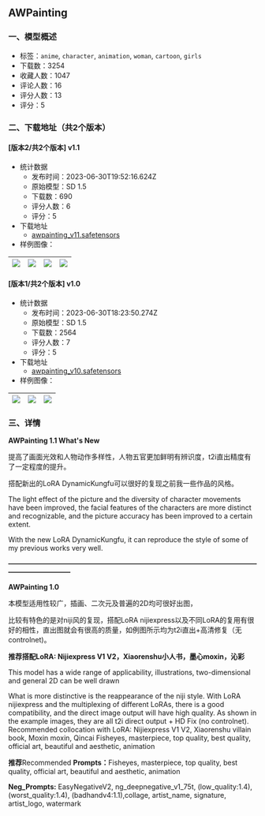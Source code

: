 ## AWPainting
### 一、模型概述

- 标签：`anime`, `character`, `animation`, `woman`, `cartoon`, `girls`
- 下载数：3254
- 收藏人数：1047
- 评论人数：16
- 评分人数：13
- 评分：5

### 二、下载地址（共2个版本）

#### [版本2/共2个版本] v1.1

- 统计数据
  - 发布时间：2023-06-30T19:52:16.624Z
  - 原始模型：SD 1.5
  - 下载数：690
  - 评分人数：6
  - 评分：5
- 下载地址
  - [awpainting_v11.safetensors](https://civitai.com/api/download/models/107472)
- 样例图像：

| <img src="https://image.civitai.com/xG1nkqKTMzGDvpLrqFT7WA/24e2d187-9298-4589-9385-585d8344555b/width=450/1350757.jpeg" /> | <img src="https://image.civitai.com/xG1nkqKTMzGDvpLrqFT7WA/28f5ad9d-5d4b-451f-90da-0a0dd1af9792/width=450/1350758.jpeg" /> | <img src="https://image.civitai.com/xG1nkqKTMzGDvpLrqFT7WA/8802935d-a17c-4705-a4c9-177fae9bc98a/width=450/1350768.jpeg" /> | <img src="https://image.civitai.com/xG1nkqKTMzGDvpLrqFT7WA/487836d0-8dda-46ca-9d48-7c44cb2948fe/width=450/1350759.jpeg" /> |
| ---- | ---- | ---- | ---- |

#### [版本1/共2个版本] v1.0

- 统计数据
  - 发布时间：2023-06-30T18:23:50.274Z
  - 原始模型：SD 1.5
  - 下载数：2564
  - 评分人数：7
  - 评分：5
- 下载地址
  - [awpainting_v10.safetensors](https://civitai.com/api/download/models/89812)
- 样例图像：

| <img src="https://image.civitai.com/xG1nkqKTMzGDvpLrqFT7WA/90f6c10c-00d5-46fa-9a58-0e7ade5022e3/width=450/1040293.jpeg" /> | <img src="https://image.civitai.com/xG1nkqKTMzGDvpLrqFT7WA/c750d20f-388d-4592-a0b4-c35e5d65ffc7/width=450/1040150.jpeg" /> | <img src="https://image.civitai.com/xG1nkqKTMzGDvpLrqFT7WA/854fe2b5-3e50-47e7-ada3-2c2bce75c2f0/width=450/1040151.jpeg" /> |
| ---- | ---- | ---- |


### 三、详情
<p><strong>AWPainting 1.1 What's New</strong></p><p>提高了画面光效和人物动作多样性，人物五官更加鲜明有辨识度，t2i直出精度有了一定程度的提升。</p><p>搭配新出的LoRA DynamicKungfu可以很好的复现之前我一些作品的风格。</p><p></p><p>The light effect of the picture and the diversity of character movements have been improved, the facial features of the characters are more distinct and recognizable, and the picture accuracy has been improved to a certain extent.

With the new LoRA DynamicKungfu, it can reproduce the style of some of my previous works very well.</p><p></p><p><strong>—————————————————————————————————————————————</strong></p><p><strong>AWPainting 1.0</strong></p><p>本模型适用性较广，插画、二次元及普遍的2D均可很好出图，</p><p>比较有特色的是对niji风的复现，搭配LoRA nijiexpress以及不同LoRA的复用有很好的相性，直出图就会有很高的质量，如例图所示均为t2i直出+高清修复（无controlnet)。</p><p><strong>推荐搭配LoRA: Nijiexpress V1 V2，Xiaorenshu小人书，墨心moxin，沁彩</strong></p><p></p><p>This model has a wide range of applicability, illustrations, two-dimensional and general 2D can be well drawn</p><p>What is more distinctive is the reappearance of the niji style. With LoRA nijiexpress and the multiplexing of different LoRAs, there is a good compatibility, and the direct image output will have high quality. As shown in the example images, they are all t2i direct output + HD Fix (no controlnet). Recommended collocation with LoRA: Nijiexpress V1 V2, Xiaorenshu villain book, Moxin moxin, Qincai Fisheyes, masterpiece, top quality, best quality, official art, beautiful and aesthetic, animation</p><p></p><p><strong>推荐</strong>Recommended <strong>Prompts：</strong>Fisheyes, masterpiece, top quality, best quality, official art, beautiful and aesthetic, animation</p><p></p><p><strong>Neg_Prompts:</strong> EasyNegativeV2, ng_deepnegative_v1_75t, (low_quality:1.4), (worst_quality:1.4), (badhandv4:1.1),collage, artist_name, signature, artist_logo, watermark</p><p></p><p></p><p></p>